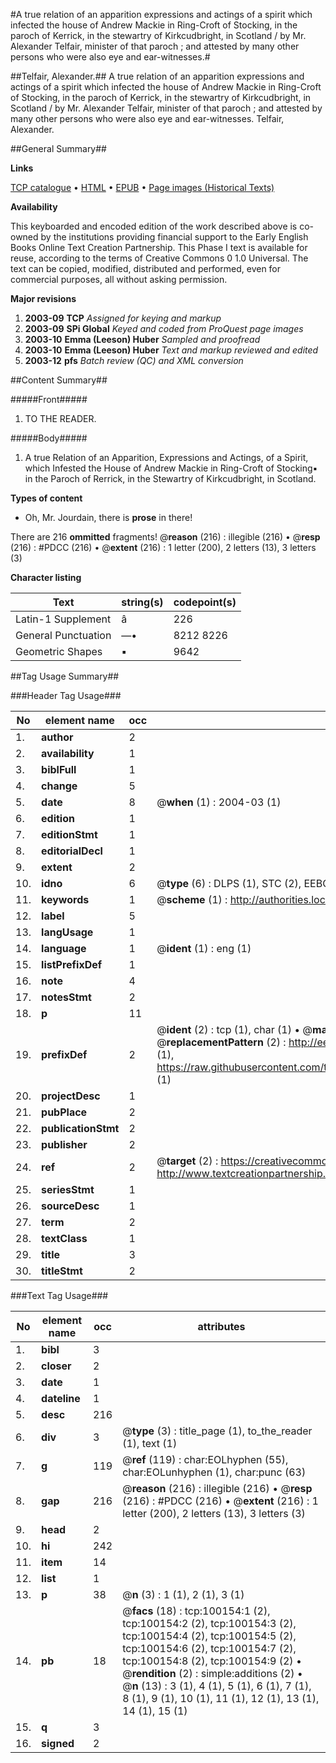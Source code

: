 #A true relation of an apparition expressions and actings of a spirit which infected the house of Andrew Mackie in Ring-Croft of Stocking, in the paroch of Kerrick, in the stewartry of Kirkcudbright, in Scotland / by Mr. Alexander Telfair, minister of that paroch ; and attested by many other persons who were also eye and ear-witnesses.#

##Telfair, Alexander.##
A true relation of an apparition expressions and actings of a spirit which infected the house of Andrew Mackie in Ring-Croft of Stocking, in the paroch of Kerrick, in the stewartry of Kirkcudbright, in Scotland / by Mr. Alexander Telfair, minister of that paroch ; and attested by many other persons who were also eye and ear-witnesses.
Telfair, Alexander.

##General Summary##

**Links**

[TCP catalogue](http://www.ota.ox.ac.uk/tcp/)  • 
[HTML](http://tei.it.ox.ac.uk/tcp/Texts-HTML/free/A64/A64292.html)  • 
[EPUB](http://tei.it.ox.ac.uk/tcp/Texts-EPUB/free/A64/A64292.epub) • 
[Page images (Historical Texts)](https://data.historicaltexts.jisc.ac.uk/view?pubId=eebo-13546999e&pageId=eebo-13546999e-100154-1)

**Availability**

This keyboarded and encoded edition of the
	       work described above is co-owned by the institutions
	       providing financial support to the Early English Books
	       Online Text Creation Partnership. This Phase I text is
	       available for reuse, according to the terms of Creative
	       Commons 0 1.0 Universal. The text can be copied,
	       modified, distributed and performed, even for
	       commercial purposes, all without asking permission.

**Major revisions**

1. __2003-09__ __TCP__ *Assigned for keying and markup*
1. __2003-09__ __SPi Global__ *Keyed and coded from ProQuest page images*
1. __2003-10__ __Emma (Leeson) Huber__ *Sampled and proofread*
1. __2003-10__ __Emma (Leeson) Huber__ *Text and markup reviewed and edited*
1. __2003-12__ __pfs__ *Batch review (QC) and XML conversion*

##Content Summary##

#####Front#####

1. TO THE READER.

#####Body#####

1. A true Relation of an Apparition, Expressions and Actings, of a Spirit, which Infested the House of Andrew Mackie in Ring-Croft of Stocking▪ in the Paroch of Rerrick, in the Stewartry of Kirkcudbright, in Scotland.

**Types of content**

  * Oh, Mr. Jourdain, there is **prose** in there!

There are 216 **ommitted** fragments! 
 @__reason__ (216) : illegible (216)  •  @__resp__ (216) : #PDCC (216)  •  @__extent__ (216) : 1 letter (200), 2 letters (13), 3 letters (3)

**Character listing**


|Text|string(s)|codepoint(s)|
|---|---|---|
|Latin-1 Supplement|â|226|
|General Punctuation|—•|8212 8226|
|Geometric Shapes|▪|9642|

##Tag Usage Summary##

###Header Tag Usage###

|No|element name|occ|attributes|
|---|---|---|---|
|1.|__author__|2||
|2.|__availability__|1||
|3.|__biblFull__|1||
|4.|__change__|5||
|5.|__date__|8| @__when__ (1) : 2004-03 (1)|
|6.|__edition__|1||
|7.|__editionStmt__|1||
|8.|__editorialDecl__|1||
|9.|__extent__|2||
|10.|__idno__|6| @__type__ (6) : DLPS (1), STC (2), EEBO-CITATION (1), OCLC (1), VID (1)|
|11.|__keywords__|1| @__scheme__ (1) : http://authorities.loc.gov/ (1)|
|12.|__label__|5||
|13.|__langUsage__|1||
|14.|__language__|1| @__ident__ (1) : eng (1)|
|15.|__listPrefixDef__|1||
|16.|__note__|4||
|17.|__notesStmt__|2||
|18.|__p__|11||
|19.|__prefixDef__|2| @__ident__ (2) : tcp (1), char (1)  •  @__matchPattern__ (2) : ([0-9\-]+):([0-9IVX]+) (1), (.+) (1)  •  @__replacementPattern__ (2) : http://eebo.chadwyck.com/downloadtiff?vid=$1&page=$2 (1), https://raw.githubusercontent.com/textcreationpartnership/Texts/master/tcpchars.xml#$1 (1)|
|20.|__projectDesc__|1||
|21.|__pubPlace__|2||
|22.|__publicationStmt__|2||
|23.|__publisher__|2||
|24.|__ref__|2| @__target__ (2) : https://creativecommons.org/publicdomain/zero/1.0/ (1), http://www.textcreationpartnership.org/docs/. (1)|
|25.|__seriesStmt__|1||
|26.|__sourceDesc__|1||
|27.|__term__|2||
|28.|__textClass__|1||
|29.|__title__|3||
|30.|__titleStmt__|2||


###Text Tag Usage###

|No|element name|occ|attributes|
|---|---|---|---|
|1.|__bibl__|3||
|2.|__closer__|2||
|3.|__date__|1||
|4.|__dateline__|1||
|5.|__desc__|216||
|6.|__div__|3| @__type__ (3) : title_page (1), to_the_reader (1), text (1)|
|7.|__g__|119| @__ref__ (119) : char:EOLhyphen (55), char:EOLunhyphen (1), char:punc (63)|
|8.|__gap__|216| @__reason__ (216) : illegible (216)  •  @__resp__ (216) : #PDCC (216)  •  @__extent__ (216) : 1 letter (200), 2 letters (13), 3 letters (3)|
|9.|__head__|2||
|10.|__hi__|242||
|11.|__item__|14||
|12.|__list__|1||
|13.|__p__|38| @__n__ (3) : 1 (1), 2 (1), 3 (1)|
|14.|__pb__|18| @__facs__ (18) : tcp:100154:1 (2), tcp:100154:2 (2), tcp:100154:3 (2), tcp:100154:4 (2), tcp:100154:5 (2), tcp:100154:6 (2), tcp:100154:7 (2), tcp:100154:8 (2), tcp:100154:9 (2)  •  @__rendition__ (2) : simple:additions (2)  •  @__n__ (13) : 3 (1), 4 (1), 5 (1), 6 (1), 7 (1), 8 (1), 9 (1), 10 (1), 11 (1), 12 (1), 13 (1), 14 (1), 15 (1)|
|15.|__q__|3||
|16.|__signed__|2||
